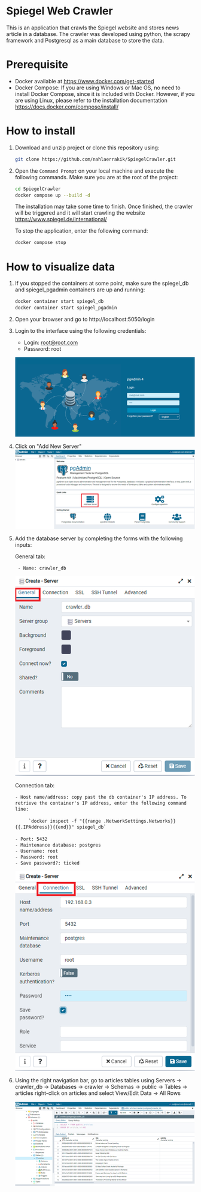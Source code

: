 # Spiegel Web Crawler
This is an application that crawls the Spiegel website and stores news article in a database.
The crawler was developed using python, the scrapy framework and Postgresql as a main database to store the data.

# Prerequisite
- Docker available at https://www.docker.com/get-started
- Docker Compose: If you are using Windows or Mac OS, no need to install Docker Compose, since it is included with Docker. However, if you are using Linux, please refer to the installation documentation https://docs.docker.com/compose/install/

# How to install
1)  Download and unzip project or clone this repository using:
    
    ```sh
    git clone https://github.com/nahlaerrakik/SpiegelCrawler.git
    ```
    
2)  Open the `Command Prompt` on your local machine and execute the following commands. Make sure you are at the root of the project:
    
    ```sh
    cd SpiegelCrawler
    docker compose up --build -d
    ```
    
    The installation may take some time to finish. Once finished, the crawler will be triggered and it will start crawling the website https://www.spiegel.de/international/
    
    To stop the application, enter the following command:
    ```sh
    docker compose stop
    ```


# How to visualize data
1) If you stopped the containers at some point, make sure the spiegel_db and spiegel_pgadmin containers are up and running:
   ```sh
   docker container start spiegel_db
   docker container start spiegel_pgadmin
   ```
1) Open your browser and go to http://localhost:5050/login
2) Login to the interface using the following credentials:

   - Login: root@root.com 
   - Password: root
   
   ![](static/img/4.PNG)
   
3) Click on "Add New Server"
   ![](static/img/1.PNG)
   
4) Add the database server by completing the forms with the following inputs:
   
   General tab:
        
        - Name: crawler_db
        
   ![](static/img/6.PNG)
        
   Connection tab:
   
       - Host name/address: copy past the db container's IP address. To retrieve the container's IP address, enter the following command line:
       
            `docker inspect -f "{{range .NetworkSettings.Networks}}{{.IPAddress}}{{end}}" spiegel_db`
       
       - Port: 5432
       - Maintenance database: postgres
       - Username: root
       - Password: root
       - Save password?: ticked
       
   ![](static/img/2.PNG)
   
5) Using the right navigation bar, go to articles tables using Servers -> crawler_db -> Databases -> crawler -> Schemas -> public -> Tables -> articles
   right-click on articles and select View/Edit Data -> All Rows
   
   ![](static/img/3.PNG)
   


